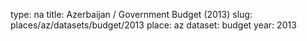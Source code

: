 type: na
title: Azerbaijan / Government Budget (2013)
slug: places/az/datasets/budget/2013
place: az
dataset: budget
year: 2013
